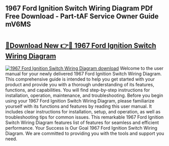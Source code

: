 ## 1967 Ford Ignition Switch Wiring Diagram PDf Free Download - Part-tAF Service Owner Guide mV6MS

# <h2><a href="http://dfj4jqv.blite.top/?on=1967+Ford+Ignition+Switch+Wiring+Diagram">🔗Download New 👉🔴 1967 Ford Ignition Switch Wiring Diagram</a></h2>

[![1967 Ford Ignition Switch Wiring Diagram download](https://i.imgur.com/lujVjoI.png)](http://dfj4jqv.blite.top/?on=1967+Ford+Ignition+Switch+Wiring+Diagram)
Welcome to the user manual for your newly delivered 1967 Ford Ignition Switch Wiring Diagram. This comprehensive guide is intended to help you get started with your product and provide you with a thorough understanding of its features, functions, and capabilities. You will find step-by-step instructions for installation, operation, maintenance, and troubleshooting. Before you begin using your 1967 Ford Ignition Switch Wiring Diagram, please familiarize yourself with its functions and features by reading this user manual. It includes clear instructions for installation, setup, and operation, as well as troubleshooting tips for common issues. This remarkable 1967 Ford Ignition Switch Wiring Diagram features list of features for seamless and efficient performance. Your Success is Our Goal 1967 Ford Ignition Switch Wiring Diagram. We are committed to providing you with the tools and support you need.
